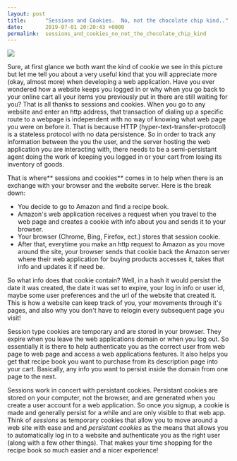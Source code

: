 ```yaml
---
layout: post
title:      "Sessions and Cookies.  No, not the chocolate chip kind.."
date:       2019-07-01 20:20:43 +0000
permalink:  sessions_and_cookies_no_not_the_chocolate_chip_kind
---
```



![](https://encrypted-tbn0.gstatic.com/images?q=tbn:ANd9GcS3Xb6ApVwhpKLjpnRNDIbLlUXt9BQFMUk7yjwK5uw_PNGP_RAb)

Sure, at first glance we both want the kind of cookie we see in this picture but let me tell you about a very useful kind that you will appreciate more (okay, almost more) when developing a web application. Have you ever wondered how a website keeps you logged in or why when you go back to your online cart all your items you previously put in there are still waiting for you? That is all thanks to sessions and cookies. When you go to any website and enter an http address, that transaction of dialing up a specific route to a webpage is independent with no way of knowing what web page you were on before it. That is because HTTP (hyper-text-transfer-protocol) is a stateless protocol with no data persistence. So in order to track any information between the you the user, and the server hosting the web application you are interacting with, there needs to be a semi-persistant agent doing the work of keeping you logged in or your cart from losing its inventory of goods.

That is where** sessions and cookies** comes in to help when there is an exchange with your browser and the website server. Here is the break down:
* You decide to go to Amazon and find a recipe book.
* Amazon's web application receives a request when you travel to the web page and creates a cookie with info about you and sends it to your browser.
* Your browser (Chrome, Bing, Firefox, ect.) stores that session cookie.
* After that, everytime you make an http request to Amazon as you move around the site, your browser sends that cookie back the Amazon server where their web application for buying products accesses it, takes that info and updates it if need be.

So what info does that cookie contain? Well, in a hash it would persist the date it was created, the date it was set to expire, your log in info or user id, maybe some user preferences and the url of the website that created it.  This is how a website can keep track of you, your movements through it's pages, and also why you don't have to relogin every subsequent page you visit! 

Session type cookies are temporary and are stored in your browser. They expire when you leave the web applications domain or when you log out. So essentially it is there to help authenticate you as the correct user from web page to web page and access a web applications features. It also helps you get that recipe book you want to purchase from its description page into your cart. Basically, any info you want to persist inside the domain from one page to the next. 

Sessions work in concert with persistant cookies. Persistant cookies are stored on your computer, not the browser, and are generated when you create a user account for a web application. So once you signup, a cookie is made and generally persist for a  while and are only visible to that web app. Think of *sessions* as temporary cookies that allow you to move around a web site with ease and and *persistant cookies* as the means that allows you to automatically log in to a website and authenticate you as the right user (along with a few other things). That makes your time shopping for the recipe book  so much easier and a nicer experience!





